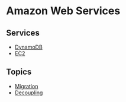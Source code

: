 # Amazon Web Services

## Services

- [DynamoDB](DynamoDB.md)
- [EC2](EC2.md)

## Topics

- [Migration](Migration.md)
- [Decoupling](Decoupling.md)